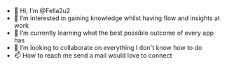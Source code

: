 - 👋 Hi, I’m @Fella2u2
- 👀 I’m interested in gaining knowledge whilst having flow and insights at work
- 🌱 I’m currently learning what the best possible outcome of every app has 
- 💞️ I’m looking to collaborate on everything I don't know how to do
- 📫 How to reach me send a mail would love to connect 

<!---
Fella2u2/Fella2u2 is a ✨ special ✨ repository because its `README.md` (this file) appears on your GitHub profile.
You can click the Preview link to take a look at your changes.
--->
